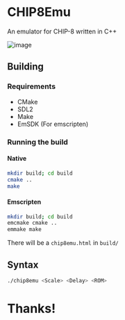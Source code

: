 # CHIP8Emu
An emulator for CHIP-8 written in C++

![image](https://github.com/compromyse/CHIP8Emu/assets/71056504/495b0590-5635-4832-bb40-88cec0727053)

## Building

### Requirements

* CMake
* SDL2
* Make
* EmSDK (For emscripten)

### Running the build

#### Native

```sh
mkdir build; cd build
cmake ..
make
```

#### Emscripten

```sh
mkdir build; cd build
emcmake cmake ..
emmake make
```

There will be a `chip8emu.html` in `build/`

## Syntax
```sh
./chip8emu <Scale> <Delay> <ROM>
```

# Thanks!
